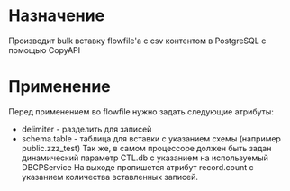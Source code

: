 # Назначение 
Производит bulk вставку flowfile'а с csv контентом в PostgreSQL с помощью CopyAPI  

# Применение 
Перед применением во flowfile нужно задать следующие атрибуты:
- delimiter - разделить для записей
- schema.table - таблица для вставки с указанием схемы (например public.zzz_test)
Так же, в самом процессоре должен быть задан динамический параметр CTL.db с указанием на используемый DBCPService
На выходе пропишется атрибут record.count с указанием количества вставленных записей.